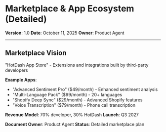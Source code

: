 # Marketplace & App Ecosystem (Detailed)

**Version**: 1.0
**Date**: October 11, 2025
**Owner**: Product Agent

---

## Marketplace Vision

"HotDash App Store" - Extensions and integrations built by third-party developers

**Example Apps**:
- "Advanced Sentiment Pro" ($49/month) - Enhanced sentiment analysis
- "Multi-Language Pack" ($99/month) - 20+ languages
- "Shopify Deep Sync" ($29/month) - Advanced Shopify features
- "Voice Transcription" ($79/month) - Phone call transcription

**Revenue Model**: 70% developer, 30% HotDash
**Launch**: Q3 2027

**Document Owner**: Product Agent
**Status**: Detailed marketplace plan

